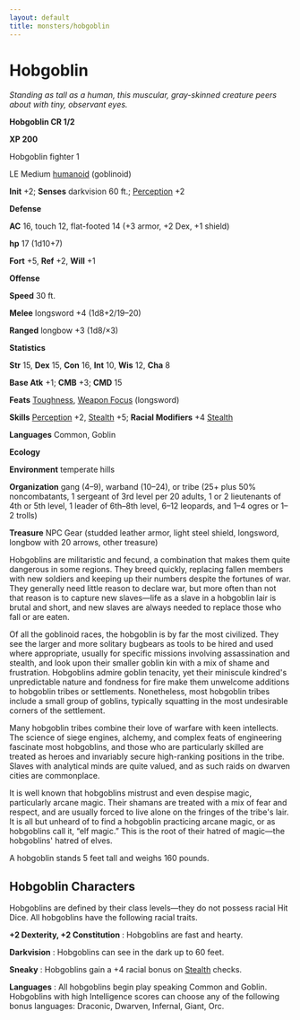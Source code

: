 ```yaml
---
layout: default
title: monsters/hobgoblin
---
```

# Hobgoblin

_Standing as tall as a human, this muscular, gray-skinned creature peers about with tiny, observant eyes._

**Hobgoblin CR 1/2**

**XP 200**

Hobgoblin fighter 1

LE Medium [humanoid](creatureTypes#_humanoid) (goblinoid)

**Init** +2; **Senses** darkvision 60 ft.; [Perception](../skills/perception#_perception) +2

**Defense**

**AC** 16, touch 12, flat-footed 14 (+3 armor, +2 Dex, +1 shield)

**hp** 17 (1d10+7)

**Fort** +5, **Ref** +2, **Will** +1

**Offense**

**Speed** 30 ft.

**Melee** longsword +4 (1d8+2/19–20)

**Ranged** longbow +3 (1d8/×3)

**Statistics**

**Str** 15, **Dex** 15, **Con** 16, **Int** 10, **Wis** 12, **Cha** 8

**Base Atk** +1; **CMB** +3; **CMD** 15

**Feats** [Toughness](../feats#_toughness), [Weapon Focus](../feats#_weapon-focus) (longsword)

**Skills** [Perception](../skills/perception#_perception) +2, [Stealth](../skills/stealth#_stealth) +5; **Racial Modifiers** +4 [Stealth](../skills/stealth#_stealth)

**Languages** Common, Goblin

**Ecology**

**Environment** temperate hills

**Organization** gang (4–9), warband (10–24), or tribe (25+ plus 50% noncombatants, 1 sergeant of 3rd level per 20 adults, 1 or 2 lieutenants of 4th or 5th level, 1 leader of 6th–8th level, 6–12 leopards, and 1–4 ogres or 1–2 trolls)

**Treasure** NPC Gear (studded leather armor, light steel shield, longsword, longbow with 20 arrows, other treasure)

Hobgoblins are militaristic and fecund, a combination that makes them quite dangerous in some regions. They breed quickly, replacing fallen members with new soldiers and keeping up their numbers despite the fortunes of war. They generally need little reason to declare war, but more often than not that reason is to capture new slaves—life as a slave in a hobgoblin lair is brutal and short, and new slaves are always needed to replace those who fall or are eaten.

Of all the goblinoid races, the hobgoblin is by far the most civilized. They see the larger and more solitary bugbears as tools to be hired and used where appropriate, usually for specific missions involving assassination and stealth, and look upon their smaller goblin kin with a mix of shame and frustration. Hobgoblins admire goblin tenacity, yet their miniscule kindred's unpredictable nature and fondness for fire make them unwelcome additions to hobgoblin tribes or settlements. Nonetheless, most hobgoblin tribes include a small group of goblins, typically squatting in the most undesirable corners of the settlement.

Many hobgoblin tribes combine their love of warfare with keen intellects. The science of siege engines, alchemy, and complex feats of engineering fascinate most hobgoblins, and those who are particularly skilled are treated as heroes and invariably secure high-ranking positions in the tribe. Slaves with analytical minds are quite valued, and as such raids on dwarven cities are commonplace.

It is well known that hobgoblins mistrust and even despise magic, particularly arcane magic. Their shamans are treated with a mix of fear and respect, and are usually forced to live alone on the fringes of the tribe's lair. It is all but unheard of to find a hobgoblin practicing arcane magic, or as hobgoblins call it, “elf magic.” This is the root of their hatred of magic—the hobgoblins' hatred of elves.

A hobgoblin stands 5 feet tall and weighs 160 pounds.

## Hobgoblin Characters

Hobgoblins are defined by their class levels—they do not possess racial Hit Dice. All hobgoblins have the following racial traits.

**+2 Dexterity, +2 Constitution** : Hobgoblins are fast and hearty.

**Darkvision** : Hobgoblins can see in the dark up to 60 feet.

**Sneaky** : Hobgoblins gain a +4 racial bonus on [Stealth](../skills/stealth#_stealth) checks.

**Languages** : All hobgoblins begin play speaking Common and Goblin. Hobgoblins with high Intelligence scores can choose any of the following bonus languages: Draconic, Dwarven, Infernal, Giant, Orc.


